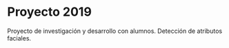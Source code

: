 # Proyecto 2019

Proyecto de investigación y desarrollo con alumnos. Detección de atributos faciales.
